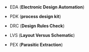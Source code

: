 - EDA (**Electronic Design Automation**)
  
- PDK (**process design kit**)
  
- DRC (**Design Rules Check**)
- LVS  (**Layout Versus Schematic**)
- PEX  (**Parasitic Extraction**)


